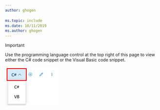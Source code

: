 ```yaml
---
author: ghogen
  
ms.topic: include
ms.date: 10/11/2019
ms.author: ghogen
---
```

> [!IMPORTANT]
> Use the programming language control at the top right of this page to view either the C# code snippet or the Visual Basic code snippet.<br><br>![Programming language control for Microsoft Learn](../media/docs-programming-language-control.png)

